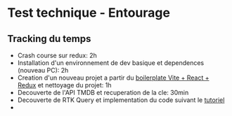 # Test technique - Entourage

## Tracking du temps

- Crash course sur redux: 2h
- Installation d'un environnement de dev basique et dependences (nouveau PC): 2h
- Creation d'un nouveau projet a partir du [boilerplate Vite + React + Redux](https://github.com/reduxjs/redux-templates) et nettoyage du projet: 1h
- Decouverte de l'API TMDB et recuperation de la cle: 30min
- Decouverte de RTK Query et implementation du code suivant le [tutoriel](https://redux-toolkit.js.org/tutorials/rtk-query)
-
